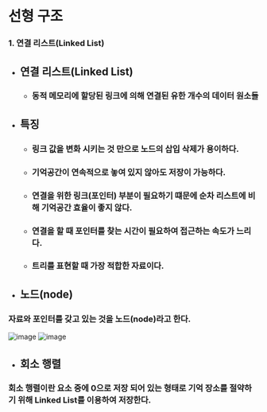 # 선형 구조

### 1. 연결 리스트(Linked List)

* ## 연결 리스트(Linked List)
  * ### 동적 메모리에 할당된 링크에 의해 연결된 유한 개수의 데이터 원소들
* ## 특징
  * ### 링크 값을 변화 시키는 것 만으로 노드의 삽입 삭제가 용이하다.
  * ### 기억공간이 연속적으로 놓여 있지 않아도 저장이 가능하다.
  * ### 연결을 위한 링크(포인터) 부분이 필요하기 떄문에 순차 리스트에 비해 기억공간 효율이 좋지 않다.
  * ### 연결을 할 때 포인터를 찾는 시간이 필요하여 접근하는 속도가 느리다.
  * ### 트리를 표현할 때 가장 적합한 자료이다.
  
* ## 노드(node)
### 자료와 포인터를 갖고 있는 것을 노드(node)라고 한다.
![image](https://user-images.githubusercontent.com/107795830/226497844-0d4ecdf7-bb33-409f-a05b-e6668acabad8.png)
![image](https://user-images.githubusercontent.com/107795830/226497920-c94e40ae-183e-4452-b02f-74435258d212.png)

* ## 회소 행렬
### 회소 행렬이란 요소 중에 0으로 저장 되어 있는 형태로 기억 장소를 절약하기 위해 Linked List를 이용하여 저장한다.

